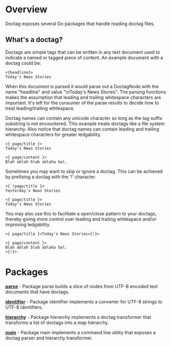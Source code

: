 # Overview

Doctag exposes several Go packages that handle reading doctag files.

## What's a doctag?

Doctags are simple tags that can be written in any text document used to indicate
a named or tagged piece of content. An example document with a doctag could be:

  	<{headline}>
  	Today's News Stories

When this document is parsed it would parse out a DoctagNode with the name "headline" and
value "\nToday's News Stories". The parsing functions makes the assumption that leading
and trailing whitespace characters are important. It's left for the consumer of the parse
results to decide how to treat leading/trailing whtiespace.

Doctag names can contain any unicode character so long as the tag suffix substring is not encountered.
This example treats doctags like a file system hierarchy. Also notice that doctag names can contain
leading and trailing whitespace characters for greater ledgability.

  	<{ page/title }>
  	Today's News Stories

  	<{ page/content }>
  	Blah ablah blab ablaha bal.

Sometimes you may want to skip or ignore a doctag. This can be achieved by prefixing a doctag
with the '!' character.

  	<{ !page/title }>
  	Yesterday's News Stories

  	<{ page/title }>
  	Today's News Stories

You may also use this to facilitate a open/close pattern to your doctags, thereby giving more control
over leading and trailing whitespace and/or improving ledgability.

  	<{ page/title }>Today's News Stories<{!}>

  	<{ page/content }>
  	Blah ablah blab ablaha bal.
  	<{!}>


# Packages

**[parse](parse)** - Package parse builds a slice of nodes from UTF-8 encoded text documents that have doctags.

**[identifier](identifier)** - Package identifier implements a converter for UTF-8 strings to UTF-8 identifiers.

**[hierarchy](hierarchy)** - Package hierarchy implements a doctag transformer that transforms a list of doctags into a map hierarchy.

**[main](doctag.txt)** - Package main implements a command line utility that exposes a doctag parser and hierarchy transformer.